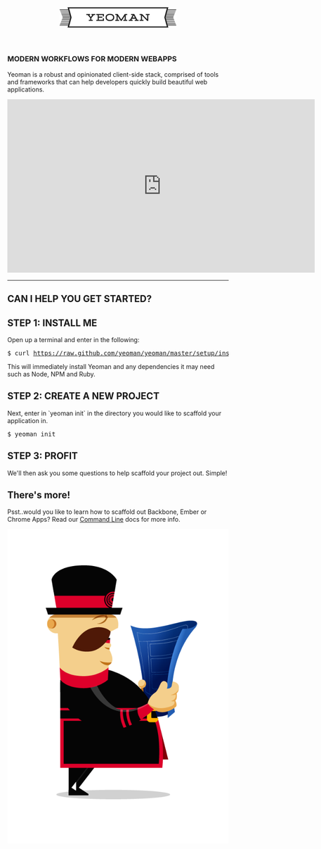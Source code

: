 <article>
<header>
<div class="strikethrough strikethrough-image">
 <h1><img src="img/yeoman-header.png" /></h1>
</div>
</header>

<section class="">
<h1>MODERN WORKFLOWS FOR MODERN WEBAPPS</h1>

Yeoman is a robust and opinionated client-side stack, comprised of tools and frameworks that can help developers quickly build beautiful web applications.

<div class="video-container">
  <iframe width="700" height="394" src="http://www.youtube-nocookie.com/embed/X_HuaYkpDV0?rel=0" frameborder="0" allowfullscreen></iframe>
</div>
</section>
<hr />
<section>
<h2>CAN I HELP YOU GET STARTED?</h2>
<h2><span class="step">STEP 1:</span> INSTALL ME</h2>

Open up a terminal and enter in the following:
<pre class="prettyprint">
$ curl <a href='https://raw.github.com/yeoman/yeoman/master/setup/install.sh'>https://raw.github.com/yeoman/yeoman/master/setup/install.sh</a> | sh
</pre>
<p>This will immediately install Yeoman and any dependencies it may need such as Node, NPM and Ruby.</p>

<h2><span class="step">STEP 2:</span> CREATE A NEW PROJECT</h2>
<p>Next, enter in `yeoman init` in the directory you would like to scaffold your application in.</p>
<pre class="prettyprint">
$ yeoman init
</pre>

<h2><span class="step">STEP 3:</span> PROFIT</h2>
<p>We'll then ask you some questions to help scaffold your project out. Simple!</p>
</section>

<h2>There's more!</h2>
<p>Psst..would you like to learn how to scaffold out Backbone, Ember or Chrome Apps? Read our
<a href="commandline.html">Command Line</a> docs for more info.</p>
</article>


<img src="img/yeoman-008.png" class="character"/>